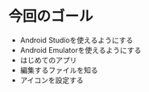 # 今回のゴール

- Android Studioを使えるようにする
- Android Emulatorを使えるようにする
- はじめてのアプリ
- 編集するファイルを知る
- アイコンを設定する
